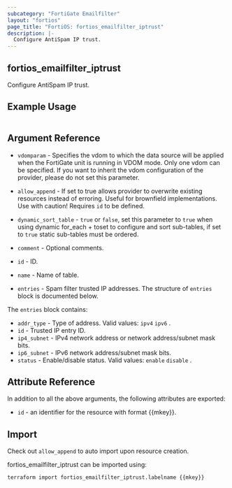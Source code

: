 ```yaml
---
subcategory: "FortiGate Emailfilter"
layout: "fortios"
page_title: "FortiOS: fortios_emailfilter_iptrust"
description: |-
  Configure AntiSpam IP trust.
---
```


## fortios_emailfilter_iptrust
Configure AntiSpam IP trust.

## Example Usage

```hcl

```

## Argument Reference
* `vdomparam` - Specifies the vdom to which the data source will be applied when the FortiGate unit is running in VDOM mode. Only one vdom can be specified. If you want to inherit the vdom configuration of the provider, please do not set this parameter.
* `allow_append` - If set to true allows provider to overwrite existing resources instead of erroring. Useful for brownfield implementations. Use with caution! Requires `id` to be defined.
* `dynamic_sort_table` - `true` or `false`, set this parameter to `true` when using dynamic for_each + toset to configure and sort sub-tables, if set to `true` static sub-tables must be ordered.

* `comment` - Optional comments.
* `id` - ID.
* `name` - Name of table.
* `entries` - Spam filter trusted IP addresses. The structure of `entries` block is documented below.

The `entries` block contains:

* `addr_type` - Type of address. Valid values: `ipv4` `ipv6` .
* `id` - Trusted IP entry ID.
* `ip4_subnet` - IPv4 network address or network address/subnet mask bits.
* `ip6_subnet` - IPv6 network address/subnet mask bits.
* `status` - Enable/disable status. Valid values: `enable` `disable` .

## Attribute Reference

In addition to all the above arguments, the following attributes are exported:
* `id` - an identifier for the resource with format {{mkey}}.

## Import

Check out `allow_append` to auto import upon resource creation.

fortios_emailfilter_iptrust can be imported using:
```sh
terraform import fortios_emailfilter_iptrust.labelname {{mkey}}
```
